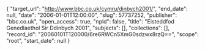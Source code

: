 {
  "target_url": "http://www.bbc.co.uk/cymru/dinbych2001/", 
  "end_date": null, 
  "date": "2006-01-01T12:00:00", 
  "slug": 57737252, 
  "publisher": "bbc.co.uk", 
  "open_access": true, 
  "npld": false, 
  "title": "Eisteddfod Genedlaethol Sir Ddinbych 2001", 
  "subjects": [], 
  "collections": [], 
  "record_id": "20060101T120000/6re6RWCn5XmG0sdzwx8rzQ==", 
  "scope": "root", 
  "start_date": null
}

